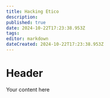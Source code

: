 ```yaml
---
title: Hacking Etico
description: 
published: true
date: 2024-10-22T17:23:38.953Z
tags: 
editor: markdown
dateCreated: 2024-10-22T17:23:38.953Z
---
```


# Header
Your content here